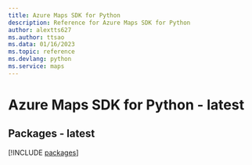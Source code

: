 ```yaml
---
title: Azure Maps SDK for Python
description: Reference for Azure Maps SDK for Python
author: alextts627
ms.author: ttsao
ms.data: 01/16/2023
ms.topic: reference
ms.devlang: python
ms.service: maps
---
```

# Azure Maps SDK for Python - latest
## Packages - latest
[!INCLUDE [packages](maps-index.md)]
